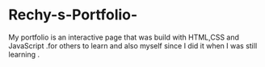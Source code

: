 # Rechy-s-Portfolio-
My portfolio is an interactive page that was build with  HTML,CSS and JavaScript .for others to learn and also myself since I did it when I was still learning .
